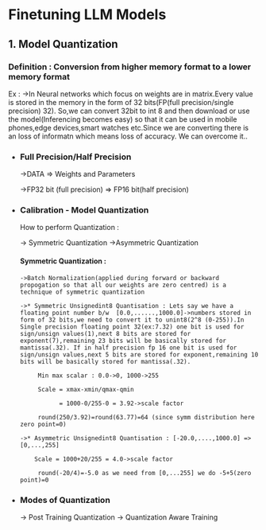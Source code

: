 # Finetuning LLM Models

## **1. Model Quantization**

### Definition : Conversion from higher memory format to a lower memory format

Ex : ->In Neural networks which focus on weights are in matrix.Every value is stored in the memory in the form of 32 bits(FP(full precision/single precision) 32). So,we can convert 32bit to int 8 and then download or use the model(Inferencing becomes easy) so that it can be used in mobile phones,edge devices,smart watches etc.Since we are converting there is an loss of informatn which means loss of accuracy. We can overcome it..

* ### Full Precision/Half Precision

   ->DATA => Weights and Parameters
  
   ->FP32 bit (full precision) => FP16 bit(half precision)
  
* ### Calibration - Model Quantization

   How to perform Quantization :
  
   -> Symmetric Quantization       ->Asymmetric Quantization

     #### Symmetric Quantization :

      ->Batch Normalization(applied during forward or backward propogation so that all our weights are zero centred) is a technique of symmetric quantization

      ->* Symmetric Unsignedint8 Quantisation : Lets say we have a floating point number b/w  [0.0,......,1000.0]->numbers stored in form of 32 bits,we need to convert it to unint8(2^8 (0-255)).In Single precision floating point 32(ex:7.32) one bit is used for sign/unsign values(1),next 8 bits are stored for exponent(7),remaining 23 bits will be basically stored for mantissa(.32). If in half precision fp 16 one bit is used for sign/unsign values,next 5 bits are stored for exponent,remaining 10 bits will be basically stored for mantissa(.32).

           Min max scalar : 0.0->0, 1000->255

           Scale = xmax-xmin/qmax-qmin
  
                 = 1000-0/255-0 = 3.92->scale factor

           round(250/3.92)=round(63.77)=64 (since symm distribution here zero point=0)

      ->* Asymmetric Unsignedint8 Quantisation : [-20.0,....,1000.0] =>[0,...,255]

          Scale = 1000+20/255 = 4.0->scale factor

           round(-20/4)=-5.0 as we need from [0,...255] we do -5+5(zero point)=0
        
  
* ### Modes of Quantization
   -> Post Training Quantization
   -> Quantization Aware Training

